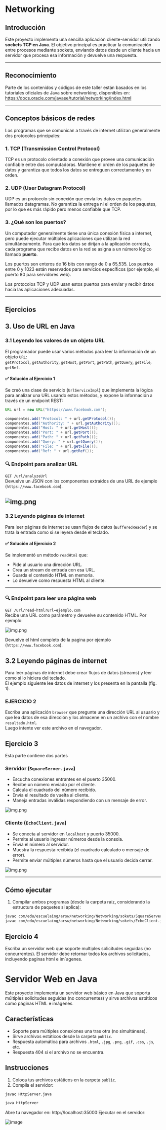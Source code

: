 # Networking

## Introducción

Este proyecto implementa una sencilla aplicación cliente-servidor utilizando **sockets TCP en Java**. El objetivo principal es practicar la comunicación entre procesos mediante sockets, enviando datos desde un cliente hacia un servidor que procesa esa información y devuelve una respuesta.

---

## Reconocimiento

Parte de los contenidos y códigos de este taller están basados en los tutoriales oficiales de Java sobre networking, disponibles en:  
https://docs.oracle.com/javase/tutorial/networking/index.html

---

## Conceptos básicos de redes

Los programas que se comunican a través de internet utilizan generalmente dos protocolos principales:

### 1. TCP (Transmission Control Protocol)

TCP es un protocolo orientado a conexión que provee una comunicación confiable entre dos computadoras. Mantiene el orden de los paquetes de datos y garantiza que todos los datos se entreguen correctamente y en orden.

### 2. UDP (User Datagram Protocol)

UDP es un protocolo sin conexión que envía los datos en paquetes llamados datagramas. No garantiza la entrega ni el orden de los paquetes, por lo que es más rápido pero menos confiable que TCP.

### 3. ¿Qué son los puertos?

Un computador generalmente tiene una única conexión física a internet, pero puede ejecutar múltiples aplicaciones que utilizan la red simultáneamente. Para que los datos se dirijan a la aplicación correcta, cada programa que recibe datos en la red se asigna a un número lógico llamado **puerto**.

Los puertos son enteros de 16 bits con rango de 0 a 65,535. Los puertos entre 0 y 1023 están reservados para servicios específicos (por ejemplo, el puerto 80 para servidores web).

Los protocolos TCP y UDP usan estos puertos para enviar y recibir datos hacia las aplicaciones adecuadas.

---


## Ejercicios

## 3. Uso de URL en Java

### 3.1 Leyendo los valores de un objeto URL

El programador puede usar varios métodos para leer la información de un objeto `URL`:  
`getProtocol`, `getAuthority`, `getHost`, `getPort`, `getPath`, `getQuery`, `getFile`, `getRef`.

#### ✅ Solución al Ejercicio 1

Se creó una clase de servicio (`UrlServiceImpl`) que implementa la lógica para analizar una URL usando estos métodos, y expone la información a través de un endpoint REST:

```java
URL url = new URL("https://www.facebook.com");

componentes.add("Protocol: " + url.getProtocol());
componentes.add("Authority: " + url.getAuthority());
componentes.add("Host: " + url.getHost());
componentes.add("Port: " + url.getPort());
componentes.add("Path: " + url.getPath());
componentes.add("Query: " + url.getQuery());
componentes.add("File: " + url.getFile());
componentes.add("Ref: " + url.getRef());
```

### 🔍 Endpoint para analizar URL

`GET /url/analyzeUrl`  
Devuelve un JSON con los componentes extraídos de una URL de ejemplo (`https://www.facebook.com`).

![img.png](src/main/resources/img.png)
---

### 3.2 Leyendo páginas de internet

Para leer páginas de internet se usan flujos de datos (`BufferedReader`) y se trata la entrada como si se leyera desde el teclado.

#### ✅ Solución al Ejercicio 2

Se implementó un método `readHtml` que:

- Pide al usuario una dirección URL.
- Crea un stream de entrada con esa URL.
- Guarda el contenido HTML en memoria.
- Lo devuelve como respuesta HTML al cliente.

---

### 🔍 Endpoint para leer una página web

`GET /url/read-html?url=ejemplo.com`  
Recibe una URL como parámetro y devuelve su contenido HTML. Por ejemplo:

![img.png](src/main/resources/facebook.png)

Devuelve el html completo de la pagina por ejemplo (`https://www.facebook.com`).


## 3.2 Leyendo páginas de internet

Para leer páginas de internet debe crear flujos de datos (streams) y leer como si lo hiciera del teclado.  
El ejemplo siguiente lee datos de internet y los presenta en la pantalla (fig. 1).

### EJERCICIO 2

Escriba una aplicación `browser` que pregunte una dirección URL al usuario y que lea datos de esa dirección y los almacene en un archivo con el nombre `resultado.html`.  
Luego intente ver este archivo en el navegador.


## Ejercicio 3

Esta parte contiene dos partes

### Servidor (`SquareServer.java`)

- Escucha conexiones entrantes en el puerto 35000.
- Recibe un número enviado por el cliente.
- Calcula el cuadrado del número recibido.
- Envía el resultado de vuelta al cliente.
- Maneja entradas inválidas respondiendo con un mensaje de error.

![img.png](src/main/resources/servidorSquared.png)

### Cliente (`EchoClient.java`)

- Se conecta al servidor en `localhost` y puerto 35000.
- Permite al usuario ingresar números desde la consola.
- Envía el número al servidor.
- Muestra la respuesta recibida (el cuadrado calculado o mensaje de error).
- Permite enviar múltiples números hasta que el usuario decida cerrar.

![img.png](src/main/resources/client.png)

---

## Cómo ejecutar

1. Compilar ambos programas (desde la carpeta raíz, considerando la estructura de paquetes si aplica):

```bash
javac com/edu/escuelaing/arsw/networking/Networking/sokets/SquareServer.java
javac com/edu/escuelaing/arsw/networking/Networking/sokets/EchoClient.java
```

## Ejercicio 4

Escriba un servidor web que soporte multiples solicitudes seguidas (no concurrentes). El servidor debe retornar todos los archivos solicitados, incluyendo
paginas html e im´agenes.

# Servidor Web en Java

Este proyecto implementa un servidor web básico en Java que soporta múltiples solicitudes seguidas (no concurrentes) y sirve archivos estáticos como páginas HTML e imágenes.

## Características

- Soporte para múltiples conexiones una tras otra (no simultáneas).
- Sirve archivos estáticos desde la carpeta `public`.
- Respuesta automática para archivos `.html`, `.jpg`, `.png`, `.gif`, `.css`, `.js`, etc.
- Respuesta 404 si el archivo no se encuentra.

## Instrucciones

1. Coloca tus archivos estáticos en la carpeta `public`.
2. Compila el servidor:

```bash
javac HttpServer.java
```

```bash
java HttpServer
```

Abre tu navegador en: http://localhost:35000
Ejecutar en el servidor:




![image](https://github.com/user-attachments/assets/2cafb96c-e990-4304-8f46-817701750453)

